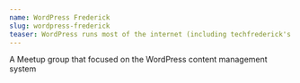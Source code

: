 ```yaml
---
name: WordPress Frederick
slug: wordpress-frederick
teaser: WordPress runs most of the internet (including techfrederick's organization site). This meetup is exclusively focused on WordPress and is part of the network of worldwide WordPress groups.
---
```

A Meetup group that focused on the WordPress content management system

